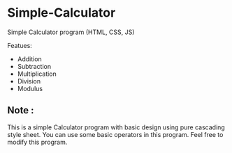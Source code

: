# Simple-Calculator
Simple Calculator program (HTML, CSS, JS)

Featues:
- Addition
- Subtraction
- Multiplication
- Division
- Modulus

Note : 
-
This is a simple Calculator program with basic design using pure cascading style sheet.
You can use some basic operators in this program.
Feel free to modify this program.
